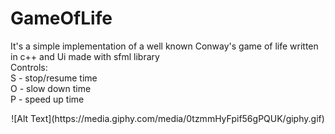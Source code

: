 # GameOfLife

It's a simple implementation of a well known Conway's game of life written in c++ and Ui made with sfml library
<br>
Controls:
<br>S - stop/resume time
<br>O - slow down time
<br>P - speed up time
<br>
<p align="center">
![Alt Text](https://media.giphy.com/media/0tzmmHyFpif56gPQUK/giphy.gif)
</p>
